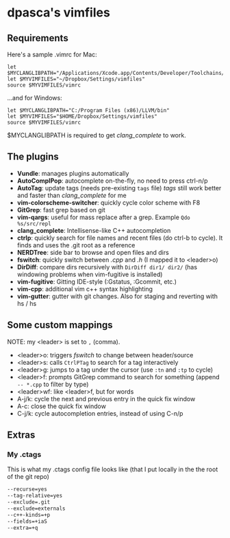 # dpasca's vimfiles

## Requirements

Here's a sample .vimrc for Mac:
```vimscript
let $MYCLANGLIBPATH="/Applications/Xcode.app/Contents/Developer/Toolchains/XcodeDefault.xctoolchain/usr/lib/"
let $MYVIMFILES="~/Dropbox/Settings/vimfiles"
source $MYVIMFILES/vimrc
```

...and for Windows:
```vimscript
let $MYCLANGLIBPATH="C:/Program Files (x86)/LLVM/bin"
let $MYVIMFILES="$HOME/Dropbox/Settings/vimfiles"
source $MYVIMFILES/vimrc
```

$MYCLANGLIBPATH is required to get *clang_complete* to work.

## The plugins

* **Vundle**: manages plugins automatically
* **AutoComplPop**: autocomplete on-the-fly, no need to press ctrl-n/p
* **AutoTag**: update tags (needs pre-existing `tags` file) *tags* still work better and faster than *clang_complete* for me
* **vim-colorscheme-switcher**: quickly cycle color scheme with F8
* **GitGrep**: fast grep based on git 
* **vim-qargs**: useful for mass replace after a grep. Example `Qdo %s/src/repl`
* **clang_complete**: Intellisense-like C++ autocompletion 
* **ctrlp**: quickly search for file names and recent files (do ctrl-b to cycle). It finds and uses the .git root as a reference
* **NERDTree**: side bar to browse and open files and dirs
* **fswitch**: quickly switch between *.cpp* and *.h* (I mapped it to \<leader\>o)
* **DirDiff**: compare dirs recursively with `DirDiff dir1/ dir2/` (has windowing problems when vim-fugitive is installed)
* **vim-fugitive**: Gitting IDE-style (:Gstatus, :Gcommit, etc.)
* **vim-cpp**: additional vim c++ syntax highlighting
* **vim-gutter**: gutter with git changes. Also for staging and reverting with <leader>hs / hs

## Some custom mappings

NOTE: my \<leader\> is set to `,` (comma).

* \<leader\>o: triggers *fswitch* to change between header/source
* \<leader\>s: calls `CtrlPTag` to search for a tag interactively
* \<leader\>g: jumps to a tag under the cursor (use `:tn` and `:tp` to cycle)
* \<leader\>f: prompts GitGrep command to search for something (append ` -- *.cpp` to filter by type)
* \<leader\>wf: like \<leader\>f, but for words
* A-j/k: cycle the next and previous entry in the quick fix window
* A-c: close the quick fix window
* C-j/k: cycle autocompletion entries, instead of using C-n/p

## Extras
### My .ctags
This is what my .ctags config file looks like (that I put locally in the the root of the git repo)
```bash
--recurse=yes
--tag-relative=yes
--exclude=.git
--exclude=externals
--c++-kinds=+p
--fields=+iaS
--extra=+q
```
